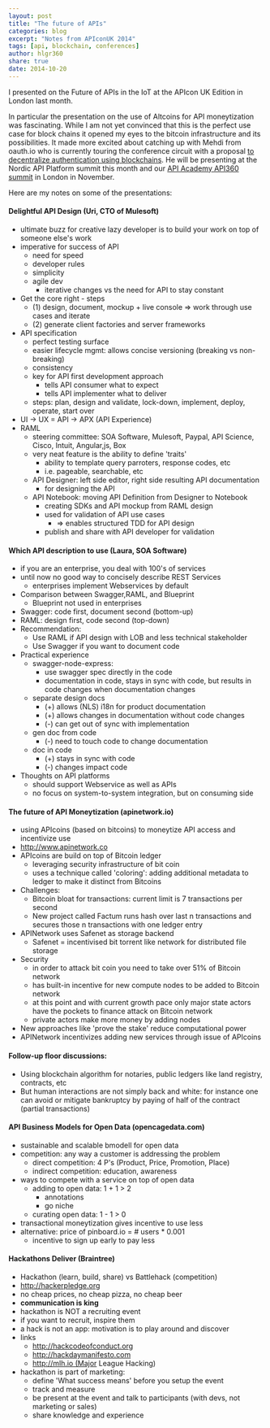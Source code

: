 ```yaml
---
layout: post
title: "The future of APIs"
categories: blog
excerpt: "Notes from APIconUK 2014"
tags: [api, blockchain, conferences]
author: hlgr360
share: true
date: 2014-10-20
---
```


I presented on the Future of APIs in the IoT at the APIcon UK Edition in London last month.

In particular the presentation on the use of Altcoins for API moneytization was fascinating. While I am not yet convinced that this is the perfect use case for block chains it opened my eyes to the bitcoin infrastructure and its possibilities. It made more excited about catching up with Mehdi from oauth.io who is currently touring the conference circuit with a proposal [to decentralize authentication using blockchains](http://nordicapis.com/sessions/decentralizing-identity-by-mixing-oauth-and-bitcoin-protocols/). He will be presenting at the Nordic API Platform summit this month and our [API Academy API360 summit](http://www.apiacademy.co/api360/) in London in November.

Here are my notes on some of the presentations:

#### Delightful API Design (Uri, CTO of Mulesoft)

* ultimate buzz for creative lazy developer is to build your work on top of someone else's work
* imperative for success of API
  * need for speed
  * developer rules
  * simplicity
  * agile dev
    * iterative changes vs the need for API to stay constant
* Get the core right - steps
  * (1) design, document, mockup + live console => work through use cases and iterate
  * (2) generate client factories and server frameworks
* API specification
  * perfect testing surface
  * easier lifecycle mgmt: allows concise versioning (breaking vs non-breaking)
  * consistency
  * key for API first development approach
    * tells API consumer what to expect
    * tells API implementer what to deliver
  * steps: plan, design and validate, lock-down, implement, deploy, operate, start over
* UI -> UX = API -> APX (API Experience)
* RAML
  * steering committee: SOA Software, Mulesoft, Paypal, API Science, Cisco, Intuit, Angular,js, Box
  * very neat feature is the ability to define 'traits'
    * ability to template query parroters, response codes, etc
    * i.e. pageable, searchable, etc
  * API Designer: left side editor, right side resulting API documentation
    * for designing the API
  * API Notebook: moving API Definition from Designer to Notebook
    * creating SDKs and API mockup from RAML design
    * used for validation of API use cases
      * => enables structured TDD for API design
    * publish and share with API developer for validation

#### Which API description to use (Laura, SOA Software)

* if you are an enterprise, you deal with 100's of services
* until now no good way to concisely describe REST Services
  * enterprises implement Webservices by default
* Comparison between Swagger,RAML, and Blueprint
  * Blueprint not used in enterprises
* Swagger: code first, document second (bottom-up)
* RAML: design first, code second (top-down)
* Recommendation:
  * Use RAML if API design with LOB and less technical stakeholder
  * Use Swagger if you want to document code
* Practical experience
  * swagger-node-express:
    * use swagger spec directly in the code
    * documentation in code, stays in sync with code, but results in code changes when documentation changes
  * separate design docs
    * (+) allows (NLS) i18n for product documentation
    * (+) allows changes in documentation without code changes
    * (-) can get out of sync with implementation
  * gen doc from code
    * (-) need to touch code to change documentation
  * doc in code
    * (+) stays in sync with code
    * (-) changes impact code
* Thoughts on API platforms
  * should support Webservice as well as APIs
  * no focus on system-to-system integration, but on consuming side

#### The future of API Moneytization (apinetwork.io)

* using APIcoins (based on bitcoins) to moneytize API access and incentivize use
* http://www.apinetwork.co
* APIcoins are build on top of Bitcoin ledger
  * leveraging security infrastructure of bit coin
  * uses a technique called 'coloring': adding additional metadata to ledger to make it distinct from Bitcoins
* Challenges:
  * Bitcoin bloat for transactions: current limit is 7 transactions per second
  * New project called Factum runs hash over last n transactions and secures those n transactions with one ledger entry
* APINetwork uses Safenet as storage backend
  * Safenet = incentivised bit torrent like network for distributed file storage
* Security
  * in order to attack bit coin you need to take over 51% of Bitcoin network
  * has built-in incentive for new compute nodes to be added to Bitcoin network
  * at this point and with current growth pace only major state actors have the pockets to finance attack on Bitcoin network
  * private actors make more money by adding nodes
* New approaches like 'prove the stake' reduce computational power
* APINetwork incentivizes adding new services through issue of APIcoins

#### Follow-up floor discussions:

* Using blockchain algorithm for notaries, public ledgers like land registry, contracts, etc
* But human interactions are not simply back and white: for instance one can avoid or mitigate bankruptcy by paying of half of the contract (partial transactions)

#### API Business Models for Open Data (opencagedata.com)

* sustainable and scalable bmodell for open data
* competition: any way a customer is addressing the problem
  * direct competition: 4 P's (Product, Price, Promotion, Place)
  * indirect competition: education, awareness
* ways to compete with a service on top of open data
  * adding to open data: 1 + 1 > 2
    * annotations
    * go niche
  * curating open data: 1 - 1 > 0
* transactional moneytization gives incentive to use less
* alternative: price of pinboard.io = # users * 0.001
  * incentive to sign up early to pay less

#### Hackathons Deliver (Braintree)

* Hackathon (learn, build, share) vs Battlehack (competition)
* http://hackerpledge.org
* no cheap prices, no cheap pizza, no cheap beer
* **communication is king**
* hackathon is NOT a recruiting event
* if you want to recruit, inspire them
* a hack is not an app: motivation is to play around and discover
* links
  * http://hackcodeofconduct.org
  * http://hackdaymanifesto.com
  * http://mlh.io (Major League Hacking)
* hackathon is part of marketing:
  * define 'What success means' before you setup the event
  * track and measure
  * be present at the event and talk to participants (with devs, not marketing or sales)
  * share knowledge and experience

